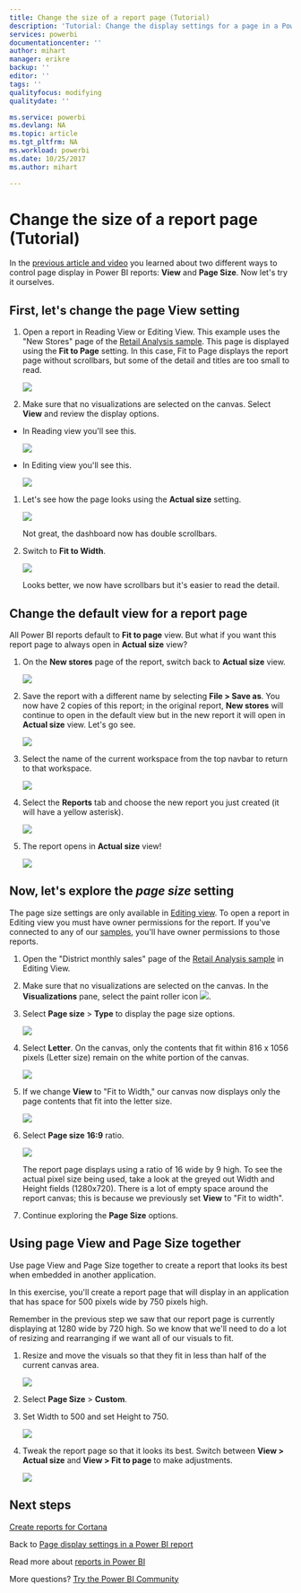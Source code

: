 ```yaml
---
title: Change the size of a report page (Tutorial)
description: 'Tutorial: Change the display settings for a page in a Power BI report'
services: powerbi
documentationcenter: ''
author: mihart
manager: erikre
backup: ''
editor: ''
tags: ''
qualityfocus: modifying
qualitydate: ''

ms.service: powerbi
ms.devlang: NA
ms.topic: article
ms.tgt_pltfrm: NA
ms.workload: powerbi
ms.date: 10/25/2017
ms.author: mihart

---
```

# Change the size of a report page (Tutorial)
In the [previous article and video](power-bi-report-display-settings.md) you learned about two different ways to control page display in Power BI reports: **View** and **Page Size**. Now let's try it ourselves.

## First, let's change the page View setting
1. Open a report in Reading View or Editing View. This example uses the "New Stores" page of the [Retail Analysis sample](sample-retail-analysis.md).  This page is displayed using the **Fit to Page** setting.  In this case, Fit to Page displays the report page without scrollbars, but some of the detail and titles are too small to read.
   
   ![](media/power-bi-change-report-display-settings/pbi_fit_to_page.png)
2. Make sure that no visualizations are selected on the canvas. Select **View** and review the display options.

* In Reading view you'll see this.
  
     ![](media/power-bi-change-report-display-settings/power-bi-page-view-menu-new.png)
* In Editing view you'll see this.
  
    ![](media/power-bi-change-report-display-settings/power-bi-view-editing-view.png)

1. Let's see how the page looks using the **Actual size** setting.
   
   ![](media/power-bi-change-report-display-settings/power-bi-actal-size2.png)
   
   Not great, the dashboard now has double scrollbars.
2. Switch to **Fit to Width**.
   
   ![](media/power-bi-change-report-display-settings/pbi_fit_to_width.png)
   
   Looks better, we now have scrollbars but it's easier to read the detail.

## Change the default view for a report page
All Power BI reports default to **Fit to page** view. But what if you want this report page to always open in **Actual size** view?

1. On the **New stores** page of the report, switch back to **Actual size** view.
   
   ![](media/power-bi-change-report-display-settings/power-bi-actual-size.png)
2. Save the report with a different name by selecting **File > Save as**. You now have 2 copies of this report; in the original report, **New stores** will continue to open in the default view but in the new report it will open in **Actual size** view. Let's go see.
   
   ![](media/power-bi-change-report-display-settings/power-bi-save-as.png)
3. Select the name of the current workspace from the top navbar to return to that workspace.  
   
   ![](media/power-bi-change-report-display-settings/power-bi-my-workspace.png)
4. Select the **Reports** tab and choose the new report you just created (it will have a yellow asterisk).
   
    ![](media/power-bi-change-report-display-settings/power-bi-new-report2.png)
5. The report opens in **Actual size** view!
   
   ![](media/power-bi-change-report-display-settings/power-bi-actal-size2.png)

## Now, let's explore the *page size* setting
The page size settings are only available in [Editing view](powerbi-service-interact-with-a-report-in-editing-view.md). To open a report in Editing view you must have owner permissions for the report. If you've connected to any of our [samples](sample-datasets.md), you'll have owner permissions to those reports.

1. Open the "District monthly sales" page of the [Retail Analysis sample](sample-retail-analysis.md) in Editing View.
2. Make sure that no visualizations are selected on the canvas.  In the **Visualizations** pane, select the paint roller icon ![](media/power-bi-change-report-display-settings/power-bi-paintroller.png).
3. Select **Page size** &gt; **Type** to display the page size options.
   
   ![](media/power-bi-change-report-display-settings/power-bi-page-size-menu-new.png)
4. Select **Letter**.  On the canvas, only the contents that fit within 816 x 1056 pixels (Letter size) remain on the white portion of the canvas.
   
   ![](media/power-bi-change-report-display-settings/power-bi-letter-new.png)
5. If we change **View** to "Fit to Width," our canvas now displays only the page contents that fit into the letter size.
   
   ![](media/power-bi-change-report-display-settings/power-bi-fit-to-width-new.png)
6. Select **Page size** **16:9** ratio.
   
   ![](media/power-bi-change-report-display-settings/power-bi-16-to-9-new.png)
   
   The report page displays using a ratio of 16 wide by 9 high. To see the actual pixel size being used, take a look at the greyed out Width and Height fields (1280x720). There is a lot of empty space around the report canvas; this is because we previously set **View** to "Fit to width".
7. Continue exploring the **Page Size** options.

## Using page View and Page Size together
Use page View and Page Size together to create a report that looks its best when embedded in another application.

In this exercise, you'll create a report page that will display in an application that has space for 500 pixels wide by 750 pixels high.

Remember in the previous step we saw that our report page is currently displaying at 1280 wide by 720 high. So we know that we'll need to do a lot of resizing and rearranging if we want all of our visuals to fit.

1. Resize and move the visuals so that they fit in less than half of the current canvas area.
   
    ![](media/power-bi-change-report-display-settings/power-bi-custom-view.gif)
2. Select **Page Size** &gt; **Custom**.
3. Set Width to 500 and set Height to 750.
   
    ![](media/power-bi-change-report-display-settings/power-bi-custom-new.png)
4. Tweak the report page so that it looks its best. Switch between **View > Actual size** and **View > Fit to page** to make adjustments.
   
    ![](media/power-bi-change-report-display-settings/power-bi-final-new.png)

## Next steps
[Create reports for Cortana](service-cortana-answer-cards.md)

Back to [Page display settings in a Power BI report](power-bi-report-display-settings.md)

Read more about  [reports in Power BI ](powerbi-service-reports.md)

More questions? [Try the Power BI Community](http://community.powerbi.com/)

